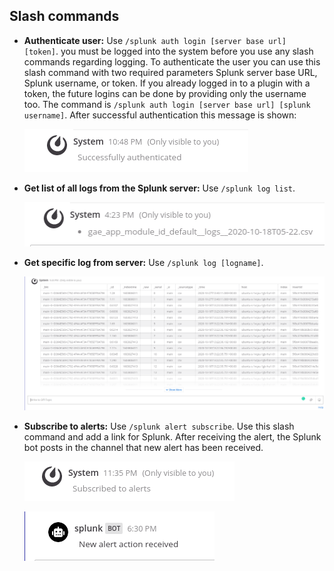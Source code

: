 ## Slash commands

* **Authenticate user:** Use `/splunk auth login [server base url] [token]`. you must be logged into the system before you use any slash commands regarding logging. To authenticate the user you can use this slash command with two required parameters Splunk server base URL, Splunk username, or token. If you already logged in to a plugin with a token, the future logins can be done by providing only the username too. The command is `/splunk auth login [server base url] [splunk username]`. After successful authentication this message is shown:

    ![GitHub plugin screenshot](../images/auth_success.png)

* **Get list of all logs from the Splunk server:** Use `/splunk log list`.

    ![GitHub plugin screenshot](../images/log_list.png)

* **Get specific log from server:** Use `/splunk log [logname]`.

    ![GitHub plugin screenshot](../images/log.png)

* **Subscribe to alerts:** Use `/splunk alert subscribe`. Use this slash command and add a link for Splunk. After receiving the alert, the Splunk bot posts in the channel that new alert has been received.

    ![GitHub plugin screenshot](../images/alert.png)

    ![GitHub plugin screenshot](../images/alert_received.png)
    
